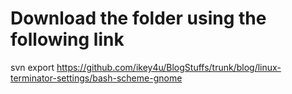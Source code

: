 # Download the folder using the following link
svn export https://github.com/ikey4u/BlogStuffs/trunk/blog/linux-terminator-settings/bash-scheme-gnome

